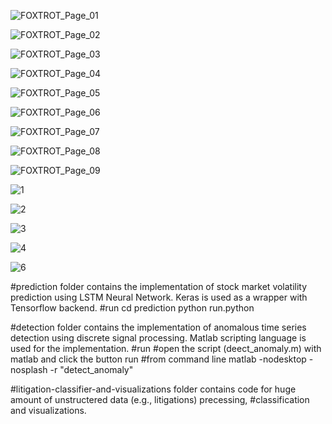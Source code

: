 

![FOXTROT_Page_01](https://github.com/dishantzaveri/SingaporeIndiaHackathon2023_TeamFoxtrot/assets/80118978/12ca9710-b0b9-4899-85db-2c23315f3ab2)

![FOXTROT_Page_02](https://github.com/dishantzaveri/SingaporeIndiaHackathon2023_TeamFoxtrot/assets/80118978/a7889832-bb47-4009-a53d-4abe9d008349)

![FOXTROT_Page_03](https://github.com/dishantzaveri/SingaporeIndiaHackathon2023_TeamFoxtrot/assets/80118978/469d0ad3-aeea-4f2a-b12a-30c77d8dda5d)

![FOXTROT_Page_04](https://github.com/dishantzaveri/SingaporeIndiaHackathon2023_TeamFoxtrot/assets/80118978/b0e5b63d-1ab7-4aa1-83d5-8353d1430f33)

![FOXTROT_Page_05](https://github.com/dishantzaveri/SingaporeIndiaHackathon2023_TeamFoxtrot/assets/80118978/d9716007-0919-4892-b83c-8b3c707a0970)

![FOXTROT_Page_06](https://github.com/dishantzaveri/SingaporeIndiaHackathon2023_TeamFoxtrot/assets/80118978/d681ba7c-68b0-49e0-bae0-ede14c3d205d)

![FOXTROT_Page_07](https://github.com/dishantzaveri/SingaporeIndiaHackathon2023_TeamFoxtrot/assets/80118978/2a49acda-1873-44f9-8a04-dbd45dd9b886)

![FOXTROT_Page_08](https://github.com/dishantzaveri/SingaporeIndiaHackathon2023_TeamFoxtrot/assets/80118978/49b7b617-2eca-4d6e-bf24-445253ab254c)

![FOXTROT_Page_09](https://github.com/dishantzaveri/SingaporeIndiaHackathon2023_TeamFoxtrot/assets/80118978/d38f5aaf-adf6-4079-8140-e1a19c5d29ae)



![1](https://github.com/dishantzaveri/SingaporeIndiaHackathon2023_TeamFoxtrot/assets/80118978/aebe7261-aebf-46fb-a145-de1884d6bde3)


![2](https://github.com/dishantzaveri/SingaporeIndiaHackathon2023_TeamFoxtrot/assets/80118978/dda79435-15e4-4f4e-b231-27a8629248c1)

![3](https://github.com/dishantzaveri/SingaporeIndiaHackathon2023_TeamFoxtrot/assets/80118978/2f87dd4b-befa-4640-96bd-64bdc717ac61)

![4](https://github.com/dishantzaveri/SingaporeIndiaHackathon2023_TeamFoxtrot/assets/80118978/4cd775c9-f0a3-4861-9afe-a705c0ad8501)

![6](https://github.com/dishantzaveri/SingaporeIndiaHackathon2023_TeamFoxtrot/assets/80118978/23819499-4c73-4d56-b919-f31021798492)




#prediction folder contains the implementation of stock market volatility prediction using LSTM Neural Network. Keras is used as a wrapper with Tensorflow backend.
#run
cd prediction
python run.python

#detection folder contains the implementation of anomalous time series detection using discrete signal processing. Matlab scripting language is used for the implementation. 
#run
#open the script (deect_anomaly.m) with matlab and click the button run
#from command line
matlab -nodesktop -nosplash -r "detect_anomaly"


#litigation-classifier-and-visualizations folder contains code for huge amount of unstructered data (e.g., litigations) precessing, #classification and visualizations.   
